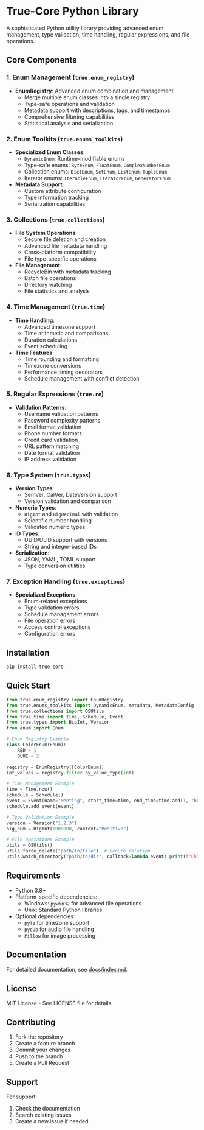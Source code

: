 # True-Core Python Library

A sophisticated Python utility library providing advanced enum management, type validation, time handling, regular expressions, and file operations.

## Core Components

### 1. Enum Management (`true.enum_registry`)
- **EnumRegistry**: Advanced enum combination and management
  - Merge multiple enum classes into a single registry
  - Type-safe operations and validation
  - Metadata support with descriptions, tags, and timestamps
  - Comprehensive filtering capabilities
  - Statistical analysis and serialization

### 2. Enum Toolkits (`true.enums_toolkits`)
- **Specialized Enum Classes**:
  - `DynamicEnum`: Runtime-modifiable enums
  - Type-safe enums: `ByteEnum`, `FloatEnum`, `ComplexNumberEnum`
  - Collection enums: `DictEnum`, `SetEnum`, `ListEnum`, `TupleEnum`
  - Iterator enums: `IterableEnum`, `IteratorEnum`, `GeneratorEnum`
- **Metadata Support**:
  - Custom attribute configuration
  - Type information tracking
  - Serialization capabilities

### 3. Collections (`true.collections`)
- **File System Operations**:
  - Secure file deletion and creation
  - Advanced file metadata handling
  - Cross-platform compatibility
  - File type-specific operations
- **File Management**:
  - RecycleBin with metadata tracking
  - Batch file operations
  - Directory watching
  - File statistics and analysis

### 4. Time Management (`true.time`)
- **Time Handling**:
  - Advanced timezone support
  - Time arithmetic and comparisons
  - Duration calculations
  - Event scheduling
- **Time Features**:
  - Time rounding and formatting
  - Timezone conversions
  - Performance timing decorators
  - Schedule management with conflict detection

### 5. Regular Expressions (`true.re`)
- **Validation Patterns**:
  - Username validation patterns
  - Password complexity patterns
  - Email format validation
  - Phone number formats
  - Credit card validation
  - URL pattern matching
  - Date format validation
  - IP address validation

### 6. Type System (`true.types`)
- **Version Types**:
  - SemVer, CalVer, DateVersion support
  - Version validation and comparison
- **Numeric Types**:
  - `BigInt` and `BigDecimal` with validation
  - Scientific number handling
  - Validated numeric types
- **ID Types**:
  - UUID/ULID support with versions
  - String and integer-based IDs
- **Serialization**:
  - JSON, YAML, TOML support
  - Type conversion utilities

### 7. Exception Handling (`true.exceptions`)
- **Specialized Exceptions**:
  - Enum-related exceptions
  - Type validation errors
  - Schedule management errors
  - File operation errors
  - Access control exceptions
  - Configuration errors

## Installation

```bash
pip install true-core
```

## Quick Start

```python
from true.enum_registry import EnumRegistry
from true.enums_toolkits import DynamicEnum, metadata, MetadataConfig
from true.collections import OSUtils
from true.time import Time, Schedule, Event
from true.types import BigInt, Version
from enum import Enum

# Enum Registry Example
class ColorEnum(Enum):
    RED = 1
    BLUE = 2

registry = EnumRegistry([ColorEnum])
int_values = registry.filter.by_value_type(int)

# Time Management Example
time = Time.now()
schedule = Schedule()
event = Event(name="Meeting", start_time=time, end_time=time.add(1, "hours"))
schedule.add_event(event)

# Type Validation Example
version = Version("1.2.3")
big_num = BigInt(1000000, context="Positive")

# File Operations Example
utils = OSUtils()
utils.force_delete("path/to/file")  # Secure deletion
utils.watch_directory("path/to/dir", callback=lambda event: print(f"Change: {event.src_path}"))
```

## Requirements

- Python 3.8+
- Platform-specific dependencies:
  - Windows: `pywin32` for advanced file operations
  - Unix: Standard Python libraries
- Optional dependencies:
  - `pytz` for timezone support
  - `pydub` for audio file handling
  - `Pillow` for image processing

## Documentation

For detailed documentation, see [docs/index.md](docs/index.md).

## License

MIT License - See LICENSE file for details.

## Contributing

1. Fork the repository
2. Create a feature branch
3. Commit your changes
4. Push to the branch
5. Create a Pull Request

## Support

For support:
1. Check the documentation
2. Search existing issues
3. Create a new issue if needed